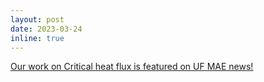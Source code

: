 ```yaml
---
layout: post
date: 2023-03-24
inline: true
---
```


[Our work on Critical heat flux is featured on UF MAE news!](https://mae.ufl.edu/2023/03/23/grad-student-suhas-tamvada-achieves-influential-discovery-in-heat-transfer/)
